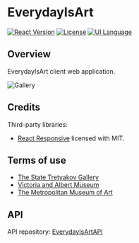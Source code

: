 # EverydayIsArt
 
[![React Version](https://img.shields.io/badge/Version-React_18.2-blue.svg)]([https://shields.io/](https://dotnet.microsoft.com/)) [![License](https://img.shields.io/badge/License-GPL_3.0-green.svg)]([https://shields.io/](https://github.com/lebedeva-svetlana/NameGeneratorLib/blob/main/LICENSE.md)) [![UI Language](https://img.shields.io/badge/UI_Language-EN-yellow.svg)]([https://shields.io/])

## Overview
EverydayIsArt client web application.

![Gallery](https://github.com/lebedeva-svetlana/EverydayIsArt/assets/91262515/a61c8131-2eed-49db-aa95-c1dac0fd50a0)

## Credits

Third-party libraries:

- [React Responsive](https://github.com/yocontra/react-responsive) licensed with MIT.

## Terms of use

- [The State Tretyakov Gallery](https://www.tretyakovgallery.ru/about/copirith/)
- [Victoria and Albert Museum](https://www.vam.ac.uk/info/va-websites-terms-conditions)
- [The Metropolitan Museum of Art](https://www.metmuseum.org/policies/terms-and-conditions)

## API

API repository: [EverydayIsArtAPI](https://github.com/lebedeva-svetlana/EverydayIsArtAPI)
